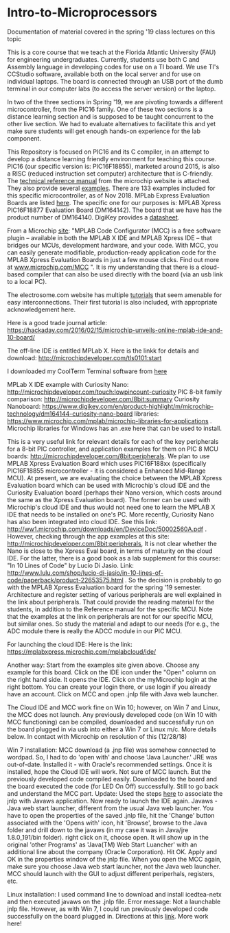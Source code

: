 # Intro-to-Microprocessors
Documentation of material covered in the spring '19 class lectures on this topic

This is a core course that we teach at the Florida Atlantic University (FAU) for engineering undergraduates. Currently, students use both C and Assembly language in developing codes for use on a TI board. We use TI's CCStudio software, available both on the local server and for use on individual laptops. The board is connected through an USB port of the dumb terminal in our computer labs (to access the server version) or the laptop. 

In two of the three sections in Spring '19, we are pivoting towards a different microcontroller, from the PIC16 family. One of these two sections is a distance learning section and is supposed to be taught concurrent to the other live section. We had to evaluate alternatives to facilitate this and yet make sure students will get enough hands-on experience for the lab component. 

This Repository is focused on PIC16 and its C compiler, in an attempt to develop a distance learning friendly environment for teaching this course. PIC16 (our specific version is: PIC16F18855), marketed around 2015, is also a RISC (reduced instruction set computer) architecture that is C-friendly. The [technical reference manual](http://ww1.microchip.com/downloads/en/DeviceDoc/400001802D.pdf) from the microchip website is attached.  They also provide several [examples](https://mplabxpress.microchip.com/mplabcloud/example). There are 133 examples included for this specific microcontroller, as of Nov 2018. MPLab Express Evaluation Boards are listed [here](http://ww1.microchip.com/downloads/en/DeviceDoc/30010119B.pdf). The specific one for our purposes is: MPLAB Xpress PIC16F18877 Evaluation Board (DM164142). The board that we have has the product number of DM164140. DigiKey provides a [datasheet](https://www.digikey.com/product-detail/en/microchip-technology/DM164140/DM164140-ND/6044842?WT.srch=1&gclid=EAIaIQobChMItPHnhKD63gIVA1uGCh3HnwjgEAQYASABEgJeNfD_BwE). 

From a Microchip [site](http://ww1.microchip.com/downloads/en/DeviceDoc/30010119B.pdf): "MPLAB Code Configurator (MCC) is a free software plugin – available in both the MPLAB X IDE and MPLAB Xpress IDE – that bridges our MCUs, development hardware, and your code. With MCC, you can easily generate modifiable, production-ready application code for the MPLAB Xpress Evaluation Boards in just a few mouse clicks. Find out more at www.microchip.com/MCC ". It is my understanding that there is a cloud-based compiler that can also be used directly with the board (via an usb link to a local PC). 

The electrosome.com website has multiple [tutorials](https://electrosome.com/category/tutorials/pic-microcontroller/mplab-xc8/) that seem amenable for easy interconnections. Their first tutorial is also included, with appropriate acknowledgement here. 

Here is a good trade journal article: https://hackaday.com/2016/02/15/microchip-unveils-online-mplab-ide-and-10-board/

The off-line IDE is entitled MPLab X. Here is the linkk for details and download: http://microchipdeveloper.com/tls0101:start

I downloaded my CoolTerm Terminal software from [here](https://learn.sparkfun.com/tutorials/terminal-basics/coolterm-windows-mac-linux)

MPLab X IDE example with Curiosity Nano: http://microchipdeveloper.com/touch:lowpincount-curiosity
PIC 8-bit family comparison: http://microchipdeveloper.com/8bit:summary
Curiosity Nanoboard: https://www.digikey.com/en/product-highlight/m/microchip-technology/dm164144-curiosity-nano-board
libraries: https://www.microchip.com/mplab/microchip-libraries-for-applications . Microchip libraries for Windows has an .exe here that can be used to install.

This is a very useful link for relevant details for each of the key peripherals for a 8-bit PIC controller, and application examples for them on PIC 8 MCU boards: http://microchipdeveloper.com/8bit:peripherals. We plan to use MPLAB Xpress Evaluation Board which uses PIC16F188xx (specifically PIC16F18855 microcontroller - it is considered a Enhanced Mid-Range MCU). At present, we are evaluating the choice between the MPLAB Xpress Evaluation board which can be used with Microchip's cloud IDE and the Curiosity Evaluation board (perhaps their Nano version, which costs around the same as the Xpress Evaluation board). The former can be used with Microchip's cloud IDE and thus would not need one to learn the MPLAB X IDE that needs to be installed on one's PC. More recently, Curiosity Nano has also been integrated into cloud IDE. See this link: http://ww1.microchip.com/downloads/en/DeviceDoc/50002560A.pdf . However, checking through the app examples at this site:   http://microchipdeveloper.com/8bit:peripherals, It is not clear whether the Nano is close to the Xpress Eval board, in terms of maturity on the cloud IDE. For the latter, there is a good book as a lab supplement for this course: "In 10 Lines of Code" by  Lucio Di Jasio. Link: http://www.lulu.com/shop/lucio-di-jasio/in-10-lines-of-code/paperback/product-22653575.html . So the decision is probably to go with the MPLAB Xpress Evaluation board for the spring '19 semester. Architecture and register setting of various peripherals are well explained in the link about peripherals. That could provide the reading material for the students, in addition to the Reference manual for the specific MCU. Note that the examples at the link on peripherals are not for our specific MCU, but similar ones. So study the material and adapt to our needs (for e.g., the ADC module there is really the ADCC module in our PIC MCU. 

For launching the cloud IDE: Here is the link: https://mplabxpress.microchip.com/mplabcloud/ide/

Another way: Start from the examples site given above. Choose any example for this board. Click on the IDE icon under the "Open" column on the right hand side. It opens the IDE. Click on the myMicrochip login at the right bottom. You can create your login there, or use login if you already have an account. Click on MCC and open .jnlp file with Java web launcher.  

The Cloud IDE and MCC work fine on Win 10; however, on Win 7 and Linux, the MCC does not launch. Any previously developed code (on Win 10 with MCC functioning) can be compiled, downloaded and successfully run on the board plugged in via usb into either a Win 7 or Linux m/c. More details below. In contact with Microchip on resolution of this (12/28/18)

Win 7 installation: MCC download (a .jnp file) was somehow connected to wordpad. So, I had to do 'open with' and choose 'Java Launcher.' JRE was out-of-date. Installed it - with Oracle's recommended settings. Once it is installed, hope the Cloud IDE will work. Not sure of MCC launch. But the previously developed code compiled easily. Downloaded to the board and the board executed the code (for LED On Off) successfully. Still to go back and understand the MCC part. Update: Used the steps [here](https://blackboard.secure.force.com/btbb_exportarticlepdf?id=kA770000000CbF5CAK) to associate the jnlp with Javaws application. Now ready to launch the IDE again. Javaws - Java web start launcher, different from the usual Java web launcher. You have to open the properties of the saved .jnlp file, hit the 'Change' button associated with the 'Opens with' icon, hit 'Browse', browse to the Java folder and drill down to the javaws (in my case it was in Java/jre 1.8.0_191/bin folder). right click on it, choose open. It will show up in the original 'other Programs' as 'Java(TM) Web Start Luancher' with an additional line about the company (Oracle Corporation). Hit OK. Apply and OK in the properties window of the jnlp file. When you open the MCC again, make sure you choose Java web start launcher, not the Java web launcher. MCC should launch with the GUI to adjust different periperhals, registers, etc. 

Linux installation:  I used command line to download and install icedtea-netx and then executed javaws on the .jnlp file. Error message: Not a launchable jnlp file. However, as with Win 7, I could run previously developed code successfully on the board plugged in. Directions at this [link](). More work here!
